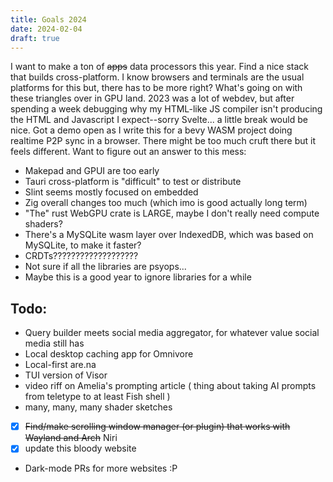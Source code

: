 ```yaml
---
title: Goals 2024
date: 2024-02-04
draft: true
---
```

I want to make a ton of ~~apps~~ data processors this year. Find a nice stack that builds cross-platform. I know browsers and terminals are the usual platforms for this but, there has to be more right? What's going on with these triangles over in GPU land. 
2023 was a lot of webdev, but after spending a week debugging why my HTML-like JS compiler isn't producing the HTML and Javascript I expect--sorry Svelte... a little break would be nice.
Got a demo open as I write this for a bevy WASM project doing realtime P2P sync in a browser. There might be too much cruft there but it feels different. 
Want to figure out an answer to this mess:
- Makepad and GPUI are too early
- Tauri cross-platform is "difficult" to test or distribute
- Slint seems mostly focused on embedded
- Zig overall changes too much (which imo is good actually long term)
- "The" rust WebGPU crate is LARGE, maybe I don't really need compute shaders?
- There's a MySQLite wasm layer over IndexedDB, which was based on MySQLite, to make it faster?
- CRDTs???????????????????
- Not sure if all the libraries are psyops...
- Maybe this is a good year to ignore libraries for a while

## Todo: 

- Query builder meets social media aggregator, for whatever value social media still has
- Local desktop caching app for Omnivore
- Local-first are.na 
- TUI version of Visor
- video riff on Amelia's prompting article ( thing about taking AI prompts from teletype to at least Fish shell )
- many, many, many shader sketches
- [x] ~~Find/make scrolling window manager (or plugin) that works with Wayland and Arch~~ Niri
- [x] update this bloody website
- Dark-mode PRs for more websites :P
